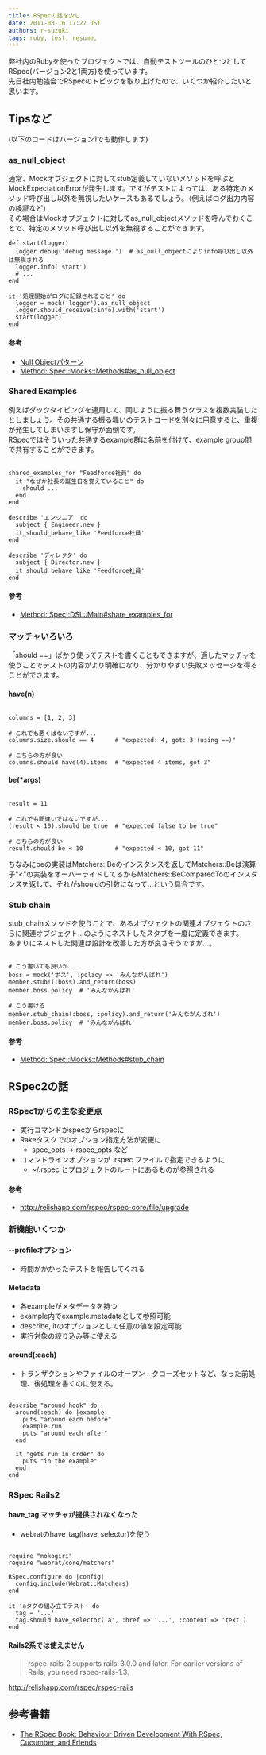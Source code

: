 ```yaml
---
title: RSpecの話を少し
date: 2011-08-16 17:22 JST
authors: r-suzuki
tags: ruby, test, resume, 
---
```

<p>弊社内のRubyを使ったプロジェクトでは、自動テストツールのひとつとしてRSpec(バージョン2と1両方)を使っています。<br />
先日社内勉強会でRSpecのトピックを取り上げたので、いくつか紹介したいと思います。<br />
</p>

<!--more-->

<h2>Tipsなど</h2>

(以下のコードはバージョン1でも動作します)

<h3>as_null_object</h3>

<p>通常、Mockオブジェクトに対してstub定義していないメソッドを呼ぶとMockExpectationErrorが発生します。ですがテストによっては、ある特定のメソッド呼び出し以外を無視したいケースもあるでしょう。（例えばログ出力内容の検証など）<br />
その場合はMockオブジェクトに対してas_null_objectメソッドを呼んでおくことで、特定のメソッド呼び出し以外を無視することができます。</p>

<pre><code>def start(logger)
  logger.debug('debug message.')  # as_null_objectによりinfo呼び出し以外は無視される
  logger.info('start')
  # ...
end

it '処理開始がログに記録されること' do
  logger = mock('logger').as_null_object
  logger.should_receive(:info).with('start')
  start(logger)
end</code>
</pre>

<h4>参考</h4>

<ul>
<li><a href="http://en.wikipedia.org/wiki/Null_Object_pattern">Null Objectパターン</a></li>
<li><a href="http://rdoc.info/gems/rspec/1.3.2/Spec/Mocks/Methods:as_null_object">Method: Spec::Mocks::Methods#as_null_object</a></li>
</ul>

<h3>Shared Examples</h3>

<p>例えばダックタイピングを適用して、同じように振る舞うクラスを複数実装したとしましょう。その共通する振る舞いのテストコードを別々に用意すると、重複が発生してしまいますし保守が面倒です。<br />
RSpecではそういった共通するexample群に名前を付けて、example group間で共有することができます。</p>

<pre class="prettyprint "><code>
shared_examples_for &quot;Feedforce社員&quot; do
  it &quot;なぜか社長の誕生日を覚えていること&quot; do
    should ...
  end
end

describe 'エンジニア' do
  subject { Engineer.new }
  it_should_behave_like 'Feedforce社員'
end

describe 'ディレクタ' do
  subject { Director.new }
  it_should_behave_like 'Feedforce社員'
end
</code></pre>

<h4>参考</h4>

<ul>
<li><a href="http://rdoc.info/gems/rspec/1.3.2/Spec/DSL/Main:share_examples_for">Method: Spec::DSL::Main#share_examples_for</a></li>
</ul>

<h3>マッチャいろいろ</h3>

<p>「should ==」ばかり使ってテストを書くこともできますが、適したマッチャを使うことでテストの内容がより明確になり、分かりやすい失敗メッセージを得ることができます。</p>

<h4>have(n)</h4>

<pre><code>
columns = [1, 2, 3]

# これでも悪くはないですが...
columns.size.should == 4      # &quot;expected: 4, got: 3 (using ==)&quot;

# こちらの方が良い
columns.should have(4).items  # &quot;expected 4 items, got 3&quot;
</code></pre>

<h4>be(*args)</h4>

<pre><code>
result = 11

# これでも間違いではないですが...
(result &lt; 10).should be_true  # &quot;expected false to be true&quot;

# こちらの方が良い
result.should be &lt; 10         # &quot;expected &lt; 10, got 11&quot;
</code></pre>

<p>ちなみにbeの実装はMatchers::Beのインスタンスを返してMatchers::Beは演算子"&lt;"の実装をオーバーライドしてるからMatchers::BeComparedToのインスタンスを返して、それがshouldの引数になって...という具合です。</p>

<h3>Stub chain</h3>

<p>stub_chainメソッドを使うことで、あるオブジェクトの関連オブジェクトのさらに関連オブジェクト...のようにネストしたスタブを一度に定義できます。<br />
あまりにネストした関連は設計を改善した方が良さそうですが...。</p>

<pre><code>
# こう書いても良いが...
boss = mock('ボス', :policy =&gt; 'みんながんばれ')
member.stub!(:boss).and_return(boss)
member.boss.policy  # 'みんながんばれ'

# こう書ける
member.stub_chain(:boss, :policy).and_return('みんながんばれ')
member.boss.policy  # 'みんながんばれ'
</code></pre>

<h4>参考</h4>

<ul>
<li><a href="http://rdoc.info/gems/rspec/1.3.2/Spec/Mocks/Methods:stub_chain">Method: Spec::Mocks::Methods#stub_chain</a></li>
</ul>

<h2>RSpec2の話</h2>

<h3>RSpec1からの主な変更点</h3>

<ul>
<li>実行コマンドがspecからrspecに</li>
<li>Rakeタスクでのオプション指定方法が変更に<ul>
<li>spec_opts → rspec_opts など</li>
</ul>
</li>
<li>コマンドラインオプションが .rspec ファイルで指定できるように<ul>
<li>~/.rspec とプロジェクトのルートにあるものが参照される</li>
</ul></li>
</ul>

<h4>参考</h4>

<ul>
<li><a href="http://relishapp.com/rspec/rspec-core/file/upgrade">http://relishapp.com/rspec/rspec-core/file/upgrade</a></li>
</ul>

<h3>新機能いくつか</h3>

<h4>--profileオプション</h4>

<ul>
<li>時間がかかったテストを報告してくれる</li>
</ul>

<h4>Metadata</h4>

<ul>
<li>各exampleがメタデータを持つ</li>
<li>example内でexample.metadataとして参照可能</li>
<li>describe, itのオプションとして任意の値を設定可能</li>
<li>実行対象の絞り込み等に使える</li>
</ul>

<h4>around(:each)</h4>

<ul>
<li>トランザクションやファイルのオープン・クローズセットなど、なった前処理、後処理を書くのに使える。</li>
</ul>

<pre><code>
describe &quot;around hook&quot; do
  around(:each) do |example|
    puts &quot;around each before&quot;
    example.run
    puts &quot;around each after&quot;
  end

  it &quot;gets run in order&quot; do
    puts &quot;in the example&quot;
  end
end
</code></pre>

<h3>RSpec Rails2</h3>

<h4>have_tag マッチャが提供されなくなった</h4>

<ul>
<li>webratのhave_tag(have_selector)を使う</li>
</ul>

<pre><code>
require &quot;nokogiri&quot;
require &quot;webrat/core/matchers&quot;

RSpec.configure do |config|
  config.include(Webrat::Matchers)
end

it 'aタグの組み立てテスト' do
  tag = '...'
  tag.should have_selector('a', :href =&gt; '...', :content =&gt; 'text')
end
</code></pre>

<h4>Rails2系では使えません</h4>

<blockquote><p>rspec-rails-2 supports rails-3.0.0 and later. For earlier versions of Rails, you need rspec-rails-1.3.</p></blockquote>

<p><a href="http://relishapp.com/rspec/rspec-rails">http://relishapp.com/rspec/rspec-rails</a></p>

<h2>参考書籍</h2>

<ul>
<li><a href="http://www.amazon.co.jp/gp/product/1934356379/ref=as_li_ss_tl?ie=UTF8&amp;tag=htmlmmg-22&amp;linkCode=as2&amp;camp=247&amp;creative=7399&amp;creativeASIN=1934356379">The RSpec Book: Behaviour Driven Development With RSpec, Cucumber, and Friends</a><img src="http://www.assoc-amazon.jp/e/ir?t=&amp;l=as2&amp;o=9&amp;a=1934356379" width="1" height="1" border="0" alt="" style="border:none !important; margin:0px !important;" /></li>
</ul>